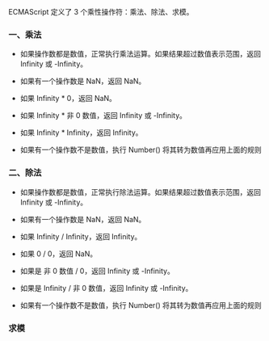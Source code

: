 
ECMAScript 定义了 3 个乘性操作符：乘法、除法、求模。

### 一、乘法

- 如果操作数都是数值，正常执行乘法运算。如果结果超过数值表示范围，返回 Infinity 或 -Infinity。

- 如果有一个操作数是 NaN，返回 NaN。

- 如果 Infinity * 0，返回 NaN。

- 如果 Infinity * 非 0 数值，返回 Infinity 或 -Infinity。

- 如果 Infinity * Infinity，返回 Infinity。

- 如果有一个操作数不是数值，执行 Number() 将其转为数值再应用上面的规则


### 二、除法

- 如果操作数都是数值，正常执行除法运算。如果结果超过数值表示范围，返回 Infinity 或 -Infinity。

- 如果有一个操作数是 NaN，返回 NaN。

- 如果 Infinity / Infinity，返回 Infinity。

- 如果 0 / 0，返回 NaN。

- 如果是 非 0 数值 / 0，返回 Infinity 或 -Infinity。

- 如果是 Infinity / 非 0 数值，返回 Infinity 或 -Infinity。

- 如果有一个操作数不是数值，执行 Number() 将其转为数值再应用上面的规则


### 求模
